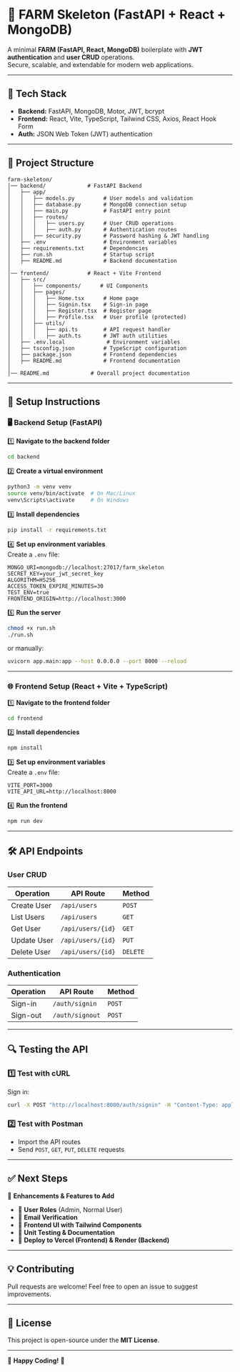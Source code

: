 # 🚀 FARM Skeleton (FastAPI + React + MongoDB)  

A minimal **FARM (FastAPI, React, MongoDB)** boilerplate with **JWT authentication** and **user CRUD** operations.  
Secure, scalable, and extendable for modern web applications.  

---

## 📌 Tech Stack  
- **Backend:** FastAPI, MongoDB, Motor, JWT, bcrypt  
- **Frontend:** React, Vite, TypeScript, Tailwind CSS, Axios, React Hook Form  
- **Auth:** JSON Web Token (JWT) authentication  

---

## 📂 Project Structure  
```
farm-skeleton/
│── backend/             # FastAPI Backend  
│   ├── app/  
│   │   ├── models.py         # User models and validation  
│   │   ├── database.py       # MongoDB connection setup  
│   │   ├── main.py           # FastAPI entry point  
│   │   ├── routes/  
│   │   │   ├── users.py      # User CRUD operations  
│   │   │   ├── auth.py       # Authentication routes  
│   │   ├── security.py       # Password hashing & JWT handling  
│   ├── .env                  # Environment variables  
│   ├── requirements.txt      # Dependencies  
│   ├── run.sh                # Startup script  
│   ├── README.md             # Backend documentation  
│  
│── frontend/            # React + Vite Frontend  
│   ├── src/  
│   │   ├── components/      # UI Components  
│   │   ├── pages/  
│   │   │   ├── Home.tsx      # Home page  
│   │   │   ├── Signin.tsx    # Sign-in page  
│   │   │   ├── Register.tsx  # Register page  
│   │   │   ├── Profile.tsx   # User profile (protected)  
│   │   ├── utils/  
│   │   │   ├── api.ts        # API request handler  
│   │   │   ├── auth.ts       # JWT auth utilities  
│   ├── .env.local             # Environment variables  
│   ├── tsconfig.json         # TypeScript configuration  
│   ├── package.json          # Frontend dependencies  
│   ├── README.md             # Frontend documentation  
│  
│── README.md             # Overall project documentation  
```

---

## 🔧 Setup Instructions  

### 🖥 Backend Setup (FastAPI)  
1️⃣ **Navigate to the backend folder**  
```sh
cd backend
```

2️⃣ **Create a virtual environment**  
```sh
python3 -m venv venv
source venv/bin/activate  # On Mac/Linux  
venv\Scripts\activate     # On Windows  
```

3️⃣ **Install dependencies**  
```sh
pip install -r requirements.txt
```

4️⃣ **Set up environment variables**  
Create a `.env` file:  
```
MONGO_URI=mongodb://localhost:27017/farm_skeleton
SECRET_KEY=your_jwt_secret_key
ALGORITHM=HS256
ACCESS_TOKEN_EXPIRE_MINUTES=30
TEST_ENV=true
FRONTEND_ORIGIN=http://localhost:3000
```

5️⃣ **Run the server**  
```sh
chmod +x run.sh
./run.sh
```
or manually:  
```sh
uvicorn app.main:app --host 0.0.0.0 --port 8000 --reload
```

---

### 🌐 Frontend Setup (React + Vite + TypeScript)  
1️⃣ **Navigate to the frontend folder**  
```sh
cd frontend
```

2️⃣ **Install dependencies**  
```sh
npm install
```

3️⃣ **Set up environment variables**  
Create a `.env` file:  
```
VITE_PORT=3000
VITE_API_URL=http://localhost:8000
```

4️⃣ **Run the frontend**  
```sh
npm run dev
```

---

## 🛠 API Endpoints  
### **User CRUD**  
| Operation     | API Route            | Method |  
|--------------|---------------------|--------|  
| Create User  | `/api/users`        | `POST` |  
| List Users   | `/api/users`        | `GET`  |  
| Get User     | `/api/users/{id}`   | `GET`  |  
| Update User  | `/api/users/{id}`   | `PUT`  |  
| Delete User  | `/api/users/{id}`   | `DELETE` |  

### **Authentication**  
| Operation    | API Route            | Method |  
|-------------|---------------------|--------|  
| Sign-in     | `/auth/signin`       | `POST` |  
| Sign-out    | `/auth/signout`      | `POST` |  

---

## 🔍 Testing the API  
### 1️⃣ **Test with cURL**  
Sign in:  
```sh
curl -X POST "http://localhost:8000/auth/signin" -H "Content-Type: application/json" -d '{"email": "test@example.com", "password": "yourpassword"}'
```

### 2️⃣ **Test with Postman**  
- Import the API routes  
- Send `POST`, `GET`, `PUT`, `DELETE` requests  

---

## ✅ Next Steps  
🚀 **Enhancements & Features to Add**  
- 🔹 **User Roles** (Admin, Normal User)  
- 🔹 **Email Verification**  
- 🔹 **Frontend UI with Tailwind Components**  
- 🔹 **Unit Testing & Documentation**  
- 🔹 **Deploy to Vercel (Frontend) & Render (Backend)**  

---

## 💡 Contributing  
Pull requests are welcome! Feel free to open an issue to suggest improvements.  

---

## 📜 License  
This project is open-source under the **MIT License**.  

---

🚀 **Happy Coding!** 🚀  